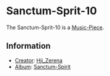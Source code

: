 # Sanctum-Sprit-10

The Sanctum-Sprit-10 is a [Music-Piece](90000010.md).

## Information

- [Creator](600098.md): [Hji_Zerena](70000082.md)
- [Album](90000044.md): [Sanctum-Spirit](91000013.md)
